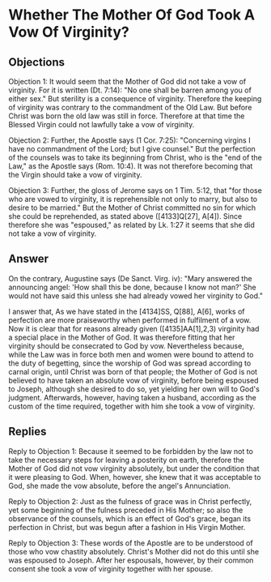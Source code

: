 # Whether The Mother Of God Took A Vow Of Virginity?

## Objections

Objection 1: It would seem that the Mother of God did not take a vow of virginity. For it is written (Dt. 7:14): "No one shall be barren among you of either sex." But sterility is a consequence of virginity. Therefore the keeping of virginity was contrary to the commandment of the Old Law. But before Christ was born the old law was still in force. Therefore at that time the Blessed Virgin could not lawfully take a vow of virginity.

Objection 2: Further, the Apostle says (1 Cor. 7:25): "Concerning virgins I have no commandment of the Lord; but I give counsel." But the perfection of the counsels was to take its beginning from Christ, who is the "end of the Law," as the Apostle says (Rom. 10:4). It was not therefore becoming that the Virgin should take a vow of virginity.

Objection 3: Further, the gloss of Jerome says on 1 Tim. 5:12, that "for those who are vowed to virginity, it is reprehensible not only to marry, but also to desire to be married." But the Mother of Christ committed no sin for which she could be reprehended, as stated above ([4133]Q[27], A[4]). Since therefore she was "espoused," as related by Lk. 1:27 it seems that she did not take a vow of virginity.

## Answer

On the contrary, Augustine says (De Sanct. Virg. iv): "Mary answered the announcing angel: 'How shall this be done, because I know not man?' She would not have said this unless she had already vowed her virginity to God."

I answer that, As we have stated in the [4134]SS, Q[88], A[6], works of perfection are more praiseworthy when performed in fulfilment of a vow. Now it is clear that for reasons already given ([4135]AA[1],2,3) virginity had a special place in the Mother of God. It was therefore fitting that her virginity should be consecrated to God by vow. Nevertheless because, while the Law was in force both men and women were bound to attend to the duty of begetting, since the worship of God was spread according to carnal origin, until Christ was born of that people; the Mother of God is not believed to have taken an absolute vow of virginity, before being espoused to Joseph, although she desired to do so, yet yielding her own will to God's judgment. Afterwards, however, having taken a husband, according as the custom of the time required, together with him she took a vow of virginity.

## Replies

Reply to Objection 1: Because it seemed to be forbidden by the law not to take the necessary steps for leaving a posterity on earth, therefore the Mother of God did not vow virginity absolutely, but under the condition that it were pleasing to God. When, however, she knew that it was acceptable to God, she made the vow absolute, before the angel's Annunciation.

Reply to Objection 2: Just as the fulness of grace was in Christ perfectly, yet some beginning of the fulness preceded in His Mother; so also the observance of the counsels, which is an effect of God's grace, began its perfection in Christ, but was begun after a fashion in His Virgin Mother.

Reply to Objection 3: These words of the Apostle are to be understood of those who vow chastity absolutely. Christ's Mother did not do this until she was espoused to Joseph. After her espousals, however, by their common consent she took a vow of virginity together with her spouse.